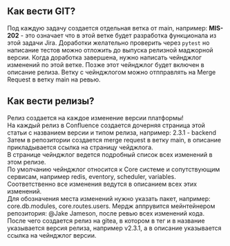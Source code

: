## Как вести GIT?

Под каждую задачу создается отдельная ветка от main, например: 
**MIS-202** - это означает что в этой ветке будет разработка функционала из
этой задачи Jira.
Доработки желательно проверить через `pytest` но написание тестов можно отложить до выпуска релизной маджорной версии.
Когда доработка завершена, нужно написать чейнджлог изменений по этой ветке.
Позже этот чейнджлог будет включен в описание релиза.
Ветку с чейнджлогом можно отпправлять на Merge Request в ветку main на ревью.


## Как вести релизы?

Релиз создается на каждое изменение версии платформы!  
На каждый релиз в Confluence создается дочерняя страница этой статьи с названием версии и типом релиза, например: 2.3.1 - backend  
Затем в репозитории создается merge request в ветку main, в описание прикладывается ссылка на страницу чейджлога.  
В странице чейнджлог ведется подробный список всех изменений в этом релизе.  
По умолчанию чейнджлог относится к Сore системе и сопутствующим сервисам, например redis, eventory, scheduler, variables.  
Соответственно все изменения ведутся в описанием всех этих изменений.  
Для обозначения места изменений нужно указать пакет, например: core.db.modules, core.routes.users.
Мердж аппрувится мейнтейнером репозитория: @Jake Jameson, после ревью всех изменений кода.  
После чего создается релиз на gitea, в котором в тег и в название указывается версия релиза, например v2.3.1, а в описание указывается ссылка на чейнджлог версии.